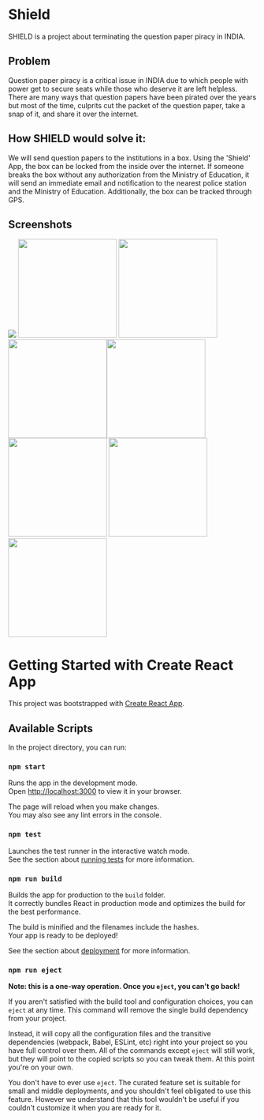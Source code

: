 # Shield
SHIELD is a project about terminating the question paper piracy in INDIA.
## Problem
Question paper piracy is a critical issue in INDIA due to which people with power get to secure seats while those who deserve it are left helpless. There are many ways that question papers have been pirated over the years but most of the time, culprits cut the packet of the question paper, take a snap of it, and share it over the internet.
## How SHIELD would solve it:

We will send question papers to the institutions in a box. Using the 'Shield' App, the box can be locked from the inside over the internet. If someone breaks the box without any authorization from the Ministry of Education, it will send an immediate email and notification to the nearest police station and the Ministry of Education. Additionally, the box can be tracked through GPS.

## Screenshots

<img src="https://github.com/prateek27das/Shield/blob/master/images/1.png">  <img src="https://user-images.githubusercontent.com/77295322/168501508-551750a3-717e-472e-8c1b-6daa47d9fefb.jpg" width=200 >  <img src="https://user-images.githubusercontent.com/77295322/168501503-bec5e2ad-92ae-4ff1-a214-d6c54d75ab30.jpg" width=200 > <img src="https://user-images.githubusercontent.com/77295322/168502011-36a2ddee-d085-438a-9e80-49c2d6471bf3.jpg" width=200 ><img src="https://user-images.githubusercontent.com/77295322/168501510-54d11940-376d-4780-8c65-45d5b73719b0.jpg" width=200 >  <img src="https://user-images.githubusercontent.com/77295322/168501511-1bd0bb14-4ccf-4522-b5ef-b95589cf65db.jpg" width=200 >   <img src="https://user-images.githubusercontent.com/77295322/168501513-72cd0b82-c8e0-4d34-9156-46631cae0def.jpg" width=200 >   <img src="https://user-images.githubusercontent.com/77295322/168501496-89edda4b-b087-44de-9eb9-32dede518142.jpg" width=200 >


# Getting Started with Create React App

This project was bootstrapped with [Create React App](https://github.com/facebook/create-react-app).

## Available Scripts

In the project directory, you can run:

### `npm start`

Runs the app in the development mode.\
Open [http://localhost:3000](http://localhost:3000) to view it in your browser.

The page will reload when you make changes.\
You may also see any lint errors in the console.

### `npm test`

Launches the test runner in the interactive watch mode.\
See the section about [running tests](https://facebook.github.io/create-react-app/docs/running-tests) for more information.

### `npm run build`

Builds the app for production to the `build` folder.\
It correctly bundles React in production mode and optimizes the build for the best performance.

The build is minified and the filenames include the hashes.\
Your app is ready to be deployed!

See the section about [deployment](https://facebook.github.io/create-react-app/docs/deployment) for more information.

### `npm run eject`

**Note: this is a one-way operation. Once you `eject`, you can't go back!**

If you aren't satisfied with the build tool and configuration choices, you can `eject` at any time. This command will remove the single build dependency from your project.

Instead, it will copy all the configuration files and the transitive dependencies (webpack, Babel, ESLint, etc) right into your project so you have full control over them. All of the commands except `eject` will still work, but they will point to the copied scripts so you can tweak them. At this point you're on your own.

You don't have to ever use `eject`. The curated feature set is suitable for small and middle deployments, and you shouldn't feel obligated to use this feature. However we understand that this tool wouldn't be useful if you couldn't customize it when you are ready for it.

